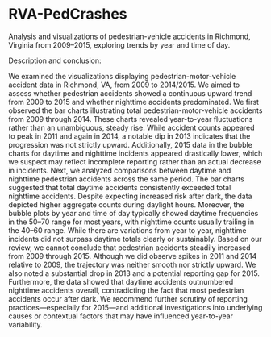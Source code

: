 # RVA-PedCrashes
Analysis and visualizations of pedestrian-vehicle accidents in Richmond, Virginia from 2009–2015, exploring trends by year and time of day.

Description and conclusion:

We examined the visualizations displaying pedestrian-motor-vehicle accident data in Richmond, VA, from 2009 to 2014/2015. We aimed to assess whether pedestrian accidents showed a continuous upward trend from 2009 to 2015 and whether nighttime accidents predominated.
We first observed the bar charts illustrating total pedestrian-motor-vehicle accidents from 2009 through 2014. These charts revealed year-to-year fluctuations rather than an unambiguous, steady rise. While accident counts appeared to peak in 2011 and again in 2014, a notable dip in 2013 indicates that the progression was not strictly upward. Additionally, 2015 data in the bubble charts for daytime and nighttime incidents appeared drastically lower, which we suspect may reflect incomplete reporting rather than an actual decrease in incidents.
Next, we analyzed comparisons between daytime and nighttime pedestrian accidents across the same period. The bar charts suggested that total daytime accidents consistently exceeded total nighttime accidents. Despite expecting increased risk after dark, the data depicted higher aggregate counts during daylight hours. Moreover, the bubble plots by year and time of day typically showed daytime frequencies in the 50–70 range for most years, with nighttime counts usually trailing in the 40–60 range. While there are variations from year to year, nighttime incidents did not surpass daytime totals clearly or sustainably.
Based on our review, we cannot conclude that pedestrian accidents steadily increased from 2009 through 2015. Although we did observe spikes in 2011 and 2014 relative to 2009, the trajectory was neither smooth nor strictly upward. We also noted a substantial drop in 2013 and a potential reporting gap for 2015. Furthermore, the data showed that daytime accidents outnumbered nighttime accidents overall, contradicting the fact that most pedestrian accidents occur after dark. We recommend further scrutiny of reporting practices—especially for 2015—and additional investigations into underlying causes or contextual factors that may have influenced year-to-year variability.
